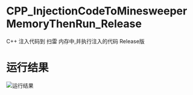 # CPP_InjectionCodeToMinesweeperMemoryThenRun_Release
C++ 注入代码到 扫雷 内存中,并执行注入的代码 Release版

# 运行结果
![运行结果](https://raw.githubusercontent.com/page404/CPP_InjectionCodeToMinesweeperMemoryThenRun_Release/master/images/001.png)
